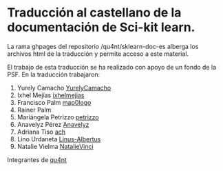 # Traducción al castellano de la documentación de Sci-kit learn.
 
La rama ghpages del repositorio /qu4nt/sklearn-doc-es alberga los archivos html de la traducción y permite acceso a este material.

El trabajo de esta traducción se ha realizado con apoyo de un fondo de la PSF. En la traducción trabajaron:

1. Yurely Camacho [YurelyCamacho](https://github.com/orgs/qu4nt/people/YurelyCamacho)
1. Ixhel Mejías [ixhelmejias](https://github.com/orgs/qu4nt/people/ixhelmejias)
1. Francisco Palm [map0logo](https://github.com/orgs/qu4nt/people/map0logo)
1. Rainer Palm
1. Mariángela Petrizzo [petrizzo](https://github.com/orgs/qu4nt/people/petrizzo)
1. Anavelyz Pérez [Anavelyz](https://github.com/orgs/qu4nt/people/Anavelyz)
1. Adriana Tiso [ach](https://github.com/orgs/qu4nt/people/acth)
1. Lino Urdaneta [Linus-Albertus](https://github.com/orgs/qu4nt/people/Linus-Albertus)
1. Natalie Vielma [NatalieVinci](https://github.com/NatalieVinci)

Integrantes de [qu4nt](http://qu4nt.com)
